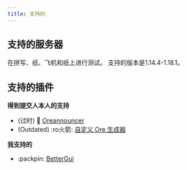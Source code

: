 ```yaml
---
title: 支持的
---
```


## 支持的服务器

在拼写、纸、飞机和纸上进行测试。 支持的版本是1.14.4-1.18.1。

## 支持的插件

__得到提交人本人的支持__

* (过时) 📢 [Oreannouncer](https://alessiodp.com/docs/oreannouncer/editblock#custom)
* (Outdated) :ro火箭: [自定义 Ore 生成器](https://github.com/DerFrZocker/Custom-Ore-Generator/wiki/ItemMods)

__我支持的__

* :packpin: [BetterGui](better-gui.md)

